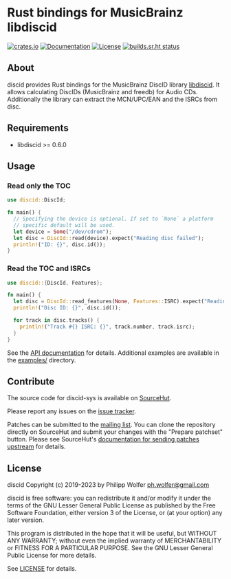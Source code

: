 # Rust bindings for MusicBrainz libdiscid
[![crates.io](https://img.shields.io/crates/v/discid.svg)](https://crates.io/crates/discid)
[![Documentation](https://docs.rs/discid/badge.svg)](https://docs.rs/discid)
[![License](https://img.shields.io/crates/l/discid.svg)](https://crates.io/crates/discid)
[![builds.sr.ht status](https://builds.sr.ht/~phw/rust-discid/commits/main/.svg)](https://builds.sr.ht/~phw/rust-discid/commits/main/?)

## About
discid provides Rust bindings for the MusicBrainz DiscID library [libdiscid](http://musicbrainz.org/doc/libdiscid).
It allows calculating DiscIDs (MusicBrainz and freedb) for Audio CDs. Additionally
the library can extract the MCN/UPC/EAN and the ISRCs from disc.

## Requirements
- libdiscid >= 0.6.0

## Usage

### Read only the TOC

```rust no_run
use discid::DiscId;

fn main() {
  // Specifying the device is optional. If set to `None` a platform
  // specific default will be used.
  let device = Some("/dev/cdrom");
  let disc = DiscId::read(device).expect("Reading disc failed");
  println!("ID: {}", disc.id());
}
```

### Read the TOC and ISRCs

```rust no_run
use discid::{DiscId, Features};

fn main() {
  let disc = DiscId::read_features(None, Features::ISRC).expect("Reading disc failed");
  println!("Disc ID: {}", disc.id());

  for track in disc.tracks() {
    println!("Track #{} ISRC: {}", track.number, track.isrc);
  }
}
```

See the [API documentation](https://docs.rs/discid) for details.
Additional examples are available in the
[examples/](https://git.sr.ht/~phw/rust-discid/tree/main/item/examples) directory.

## Contribute
The source code for discid-sys is available on
[SourceHut](https://git.sr.ht/~phw/rust-discid).

Please report any issues on the
[issue tracker](https://todo.sr.ht/~phw/discid-bindings).

Patches can be submitted to the [mailing list](https://lists.sr.ht/~phw/musicbrainz).
You can clone the repository directly on SourceHut and submit your changes
with the "Prepare patchset" button. Please see SourceHut's
[documentation for sending patches upstream](https://man.sr.ht/git.sr.ht/#sending-patches-upstream)
for details.

## License
discid Copyright (c) 2019-2023 by Philipp Wolfer <ph.wolfer@gmail.com>

discid is free software: you can redistribute it and/or modify
it under the terms of the GNU Lesser General Public License as published by
the Free Software Foundation, either version 3 of the License, or
(at your option) any later version.

This program is distributed in the hope that it will be useful,
but WITHOUT ANY WARRANTY; without even the implied warranty of
MERCHANTABILITY or FITNESS FOR A PARTICULAR PURPOSE.  See the
GNU Lesser General Public License for more details.

See [LICENSE](./LICENSE) for details.
